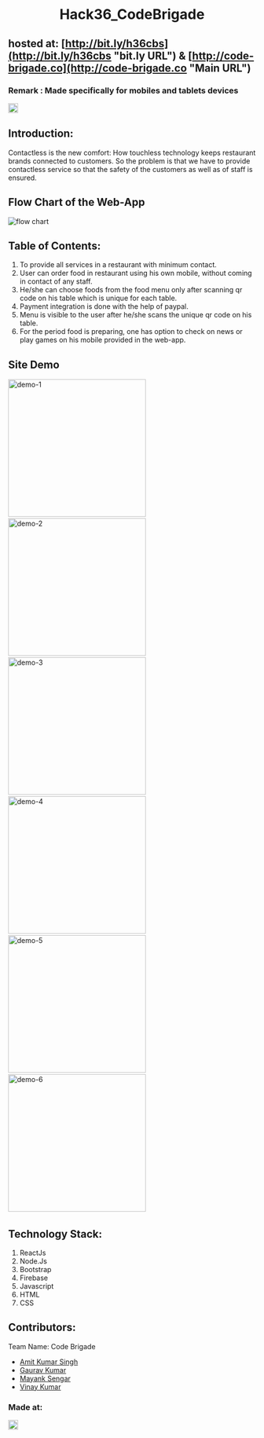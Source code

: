 <h1 align="center">Hack36_CodeBrigade</h1>
<p align="center">
</p>

## hosted at: [http://bit.ly/h36cbs](http://bit.ly/h36cbs "bit.ly URL") & [http://code-brigade.co](http://code-brigade.co "Main URL")
### Remark : Made specifically for mobiles and tablets devices

<a href="https://hack36.com"> <img src="http://bit.ly/BuiltAtHack36" height=20px> </a>

## Introduction:

Contactless is the new comfort: How touchless technology keeps restaurant brands connected to customers. So the problem is that we have to provide contactless service so that the safety of the customers as well as of staff is ensured.

## Flow Chart of the Web-App

<img src="https://raw.githubusercontent.com/gauravk268/Hack36_CodeBrigade/main/flowChart.png" alt="flow chart" />

## Table of Contents:

1. To provide all services in a restaurant with minimum contact.
2. User can order food in restaurant using his own mobile, without coming in contact of any staff.
3. He/she can choose foods from the food menu only after scanning qr code on his table which is unique for each table.
4. Payment integration is done with the help of paypal.
5. Menu is visible to the user after he/she scans the unique qr code on his table.
6. For the period food is preparing, one has option to check on news or play games on his mobile provided in the web-app.<br>

## Site Demo

<img src="https://gauravk268.github.io/Hack36_CodeBrigade/demoImages/demo1.png" width="280" alt="demo-1"> &nbsp; <img src="https://gauravk268.github.io/Hack36_CodeBrigade/demoImages/demo2.png" width="280" alt="demo-2"> &nbsp; <img src="https://gauravk268.github.io/Hack36_CodeBrigade/demoImages/demo3.png" width="280" alt="demo-3"> &nbsp;
<img src="https://gauravk268.github.io/Hack36_CodeBrigade/demoImages/demo4.png" width="280" alt="demo-4"> &nbsp; <img src="https://gauravk268.github.io/Hack36_CodeBrigade/demoImages/demo5.png" width="280" alt="demo-5"> &nbsp; <img src="https://gauravk268.github.io/Hack36_CodeBrigade/demoImages/demo6.png" width="280" alt="demo-6"> &nbsp;

## Technology Stack:

   1. ReactJs<br>
   2. Node.Js<br>
   3. Bootstrap<br>
   4. Firebase<br>
   5. Javascript<br>
   6. HTML<br>
   7. CSS<br>
   
## Contributors:

Team Name: Code Brigade

- [Amit Kumar Singh](https://github.com/amitsinghmnnit)
- [Gaurav Kumar](https://github.com/gauravk268)
- [Mayank Sengar](https://github.com/MayankSengar198)
- [Vinay Kumar](https://github.com/VinaySharmaMnnit)

### Made at:

<a href="https://hack36.com"> <img src="http://bit.ly/BuiltAtHack36" height=20px> </a>
